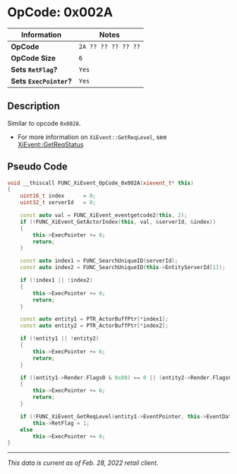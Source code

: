 # OpCode: 0x002A

| Information               | Notes |
|---                        |---    |
| **OpCode**                | `2A ?? ?? ?? ?? ??` |
| **OpCode Size**           | `6`   |
| **Sets `RetFlag`?**       | `Yes` |
| **Sets `ExecPointer`?**   | `Yes` |

## Description

Similar to opcode `0x0028`.

  * For more information on `XiEvent::GetReqLevel`, see [XiEvent::GetReqStatus](../Event%20VM%20Functions.md#xieventgetreqlevel)

## Pseudo Code

```cpp
void __thiscall FUNC_XiEvent_OpCode_0x002A(xievent_t* this)
{
    uint16_t index      = 0;
    uint32_t serverId   = 0;

    const auto val = FUNC_XiEvent_eventgetcode2(this, 2);
    if (!FUNC_XiEvent_GetActorIndex(this, val, &serverId, &index))
    {
        this->ExecPointer += 6;
        return;
    }

    const auto index1 = FUNC_SearchUniqueID(serverId);
    const auto index2 = FUNC_SearchUniqueID(this->EntityServerId[1]);

    if (!index1 || !index2)
    {
        this->ExecPointer += 6;
        return;
    }

    const auto entity1 = PTR_ActorBuffPtr[*index1];
    const auto entity2 = PTR_ActorBuffPtr[*index2];

    if (!entity1 || !entity2)
    {
        this->ExecPointer += 6;
        return;
    }

    if ((entity1->Render.Flags0 & 0x80) == 0 || (entity2->Render.Flags0 & 0x80) == 0 || *(int8_t*)(&entity1->Render.Flags0) >= 0)
    {
        this->ExecPointer += 6;
        return;
    }

    if (!FUNC_XiEvent_GetReqLevel(entity1->EventPointer, this->EventData[this->ExecPointer + 1]))
        this->RetFlag = 1;
    else
        this->ExecPointer += 6;
}
```

---

_This data is current as of Feb. 28, 2022 retail client._